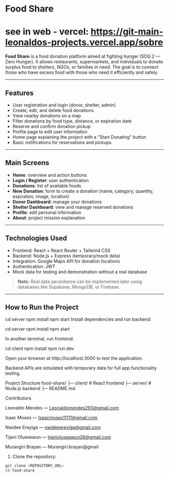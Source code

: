# Food Share
# see in web - vercel: https://git-main-leonaldos-projects.vercel.app/sobre
**Food Share** is a food donation platform aimed at fighting hunger (SDG 2 — Zero Hunger). It allows restaurants, supermarkets, and individuals to donate surplus food to shelters, NGOs, or families in need. The goal is to connect those who have excess food with those who need it efficiently and safely.

---

## Features

- User registration and login (donor, shelter, admin)
- Create, edit, and delete food donations
- View nearby donations on a map
- Filter donations by food type, distance, or expiration date
- Reserve and confirm donation pickup
- Profile page to edit user information
- Home page explaining the project with a "Start Donating" button
- Basic notifications for reservations and pickups

---

## Main Screens

- **Home**: overview and action buttons  
- **Login / Register**: user authentication  
- **Donations**: list of available foods  
- **New Donation**: form to create a donation (name, category, quantity, expiration, image, location)  
- **Donor Dashboard**: manage your donations  
- **Shelter Dashboard**: view and manage reserved donations  
- **Profile**: edit personal information  
- **About**: project mission explanation  

---

## Technologies Used

- Frontend: React + React Router + Tailwind CSS  
- Backend: Node.js + Express (temporary/mock data)  
- Integration: Google Maps API for donation locations  
- Authentication: JWT  
- Mock data for testing and demonstration without a real database  

> **Note:** Real data persistence can be implemented later using databases like Supabase, MongoDB, or Firebase.

---

## How to Run the Project
cd server
npm install
npm start
Install dependencies and run backend:

cd server
npm install
npm start


In another terminal, run frontend:

cd client
npm install
npm run dev


Open your browser at http://localhost:3000 to test the application.

Backend APIs are simulated with temporary data for full app functionality testing.

Project Structure
food-share/
├─ client/          # React frontend
├─ server/          # Node.js backend
├─ README.md

Contributors

Leonaldo Mendes — Leonaldomendes293@gmail.com

Isaac Moses — Isaacmoses11111@gmail.com

Nwidee Ereyiga — nwideeereyiga@gmail.com

Tijani Oluwaseun — tijanioluwaseun26@gmail.com

Murangiri Brayan — Murangiri.brayan@gmail

1. Clone the repository:

```bash
git clone <REPOSITORY_URL>
cd food-share

